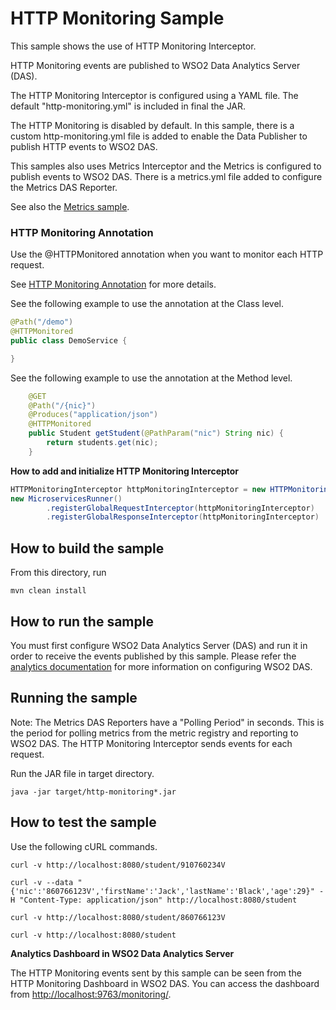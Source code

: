 # HTTP Monitoring Sample

This sample shows the use of HTTP Monitoring Interceptor.

HTTP Monitoring events are published to WSO2 Data Analytics Server (DAS).

The HTTP Monitoring Interceptor is configured using a YAML file. The default "http-monitoring.yml" is included in final the JAR.

The HTTP Monitoring is disabled by default. In this sample, there is a custom http-monitoring.yml file is added to enable the 
Data Publisher to publish HTTP events to WSO2 DAS.

This samples also uses Metrics Interceptor and the Metrics is configured to publish events to WSO2 DAS. There is a metrics.yml 
file added to configure the Metrics DAS Reporter.

See also the [Metrics sample](../metrics).

### HTTP Monitoring Annotation

Use the @HTTPMonitored annotation when you want to monitor each HTTP request. 

See [HTTP Monitoring Annotation](../../../../#http-monitoring-annotation) for more details.

See the following example to use the annotation at the Class level.

```java
@Path("/demo")
@HTTPMonitored
public class DemoService {

}
```

See the following example to use the annotation at the Method level.


```java
    @GET
    @Path("/{nic}")
    @Produces("application/json")
    @HTTPMonitored
    public Student getStudent(@PathParam("nic") String nic) {
        return students.get(nic);
    }
```

**How to add and initialize HTTP Monitoring Interceptor**

```java
HTTPMonitoringInterceptor httpMonitoringInterceptor = new HTTPMonitoringInterceptor();
new MicroservicesRunner()
        .registerGlobalRequestInterceptor(httpMonitoringInterceptor)
        .registerGlobalResponseInterceptor(httpMonitoringInterceptor)
```

## How to build the sample

From this directory, run

```
mvn clean install
```

## How to run the sample

You must first configure WSO2 Data Analytics Server (DAS) and run it in order to receive the events published by this sample.
Please refer the [analytics documentation](../../analytics)
for more information on configuring WSO2 DAS.

## Running the sample

Note: The Metrics DAS Reporters have a "Polling Period" in seconds. This is the period for polling metrics from the metric registry 
and reporting to WSO2 DAS. The HTTP Monitoring Interceptor sends events for each request.

Run the JAR file in target directory.

```
java -jar target/http-monitoring*.jar
```

## How to test the sample

Use the following cURL commands.
```
curl -v http://localhost:8080/student/910760234V

curl -v --data "{'nic':'860766123V','firstName':'Jack','lastName':'Black','age':29}" -H "Content-Type: application/json" http://localhost:8080/student

curl -v http://localhost:8080/student/860766123V

curl -v http://localhost:8080/student

```

**Analytics Dashboard in WSO2 Data Analytics Server**

The HTTP Monitoring events sent by this sample can be seen from the HTTP Monitoring Dashboard in WSO2 DAS.
You can access the dashboard from [http://localhost:9763/monitoring/](http://localhost:9763/monitoring/).
